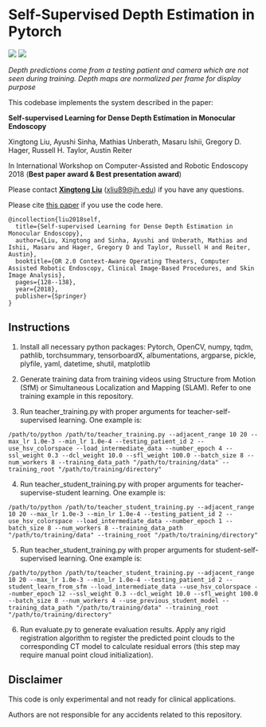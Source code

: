 # Self-Supervised Depth Estimation in Pytorch


![](clip_1.gif) ![](clip_2.gif)

*Depth predictions come from a testing patient and camera which are not seen during training. Depth maps are normalized per frame for display purpose*


This codebase implements the system described in the paper:

**Self-supervised Learning for Dense Depth Estimation in Monocular Endoscopy**

Xingtong Liu, Ayushi Sinha, Mathias Unberath, Masaru Ishii, Gregory D. Hager, Russell H. Taylor, Austin Reiter

In International Workshop on Computer-Assisted and Robotic Endoscopy 2018 (**Best paper award & Best presentation award**)

Please contact [**Xingtong Liu**](http://www.cs.jhu.edu/~xingtongl/) (xliu89@jh.edu) if you have any questions.

Please cite [this paper](https://link.springer.com/chapter/10.1007/978-3-030-01201-4_15) if you use the code here.
```
@incollection{liu2018self,
  title={Self-supervised Learning for Dense Depth Estimation in Monocular Endoscopy},
  author={Liu, Xingtong and Sinha, Ayushi and Unberath, Mathias and Ishii, Masaru and Hager, Gregory D and Taylor, Russell H and Reiter, Austin},
  booktitle={OR 2.0 Context-Aware Operating Theaters, Computer Assisted Robotic Endoscopy, Clinical Image-Based Procedures, and Skin Image Analysis},
  pages={128--138},
  year={2018},
  publisher={Springer}
}
```

## Instructions

1. Install all necessary python packages: Pytorch, OpenCV, numpy, tqdm, pathlib, torchsummary, tensorboardX, albumentations, argparse, pickle, plyfile, yaml, datetime, shutil, matplotlib

2. Generate training data from training videos using Structure from Motion (SfM) or Simultaneous Localization and Mapping (SLAM). Refer to one training example in this repository.

3. Run teacher_training.py with proper arguments for teacher-self-supervised learning. One example is:
```
/path/to/python /path/to/teacher_training.py --adjacent_range 10 20 --max_lr 1.0e-3 --min_lr 1.0e-4 --testing_patient_id 2 --use_hsv_colorspace --load_intermediate_data --number_epoch 4 --ssl_weight 0.3 --dcl_weight 10.0 --sfl_weight 100.0 --batch_size 8 --num_workers 8 --training_data_path "/path/to/training/data" --training_root "/path/to/training/directory"
```
4. Run teacher_student_training.py with proper arguments for teacher-supervise-student learning. One example is:
```
/path/to/python /path/to/teacher_student_training.py --adjacent_range 10 20 --max_lr 1.0e-3 --min_lr 1.0e-4 --testing_patient_id 2 --use_hsv_colorspace --load_intermediate_data --number_epoch 1 --batch_size 8 --num_workers 8 --training_data_path "/path/to/training/data" --training_root "/path/to/training/directory"
```
5. Run teacher_student_training.py with proper arguments for student-self-supervised learning. One example is:
```
/path/to/python /path/to/teacher_student_training.py --adjacent_range 10 20 --max_lr 1.0e-3 --min_lr 1.0e-4 --testing_patient_id 2 --student_learn_from_sfm --load_intermediate_data --use_hsv_colorspace --number_epoch 12 --ssl_weight 0.3 --dcl_weight 10.0 --sfl_weight 100.0 --batch_size 8 --num_workers 4 --use_previous_student_model --training_data_path "/path/to/training/data" --training_root "/path/to/training/directory"
```
6. Run evaluate.py to generate evaluation results. Apply any rigid registration algorithm to register the predicted point clouds to the corresponding CT model to calculate residual errors (this step may require manual point cloud initialization).


## Disclaimer

This code is only experimental and not ready for clinical applications.

Authors are not responsible for any accidents related to this repository.

